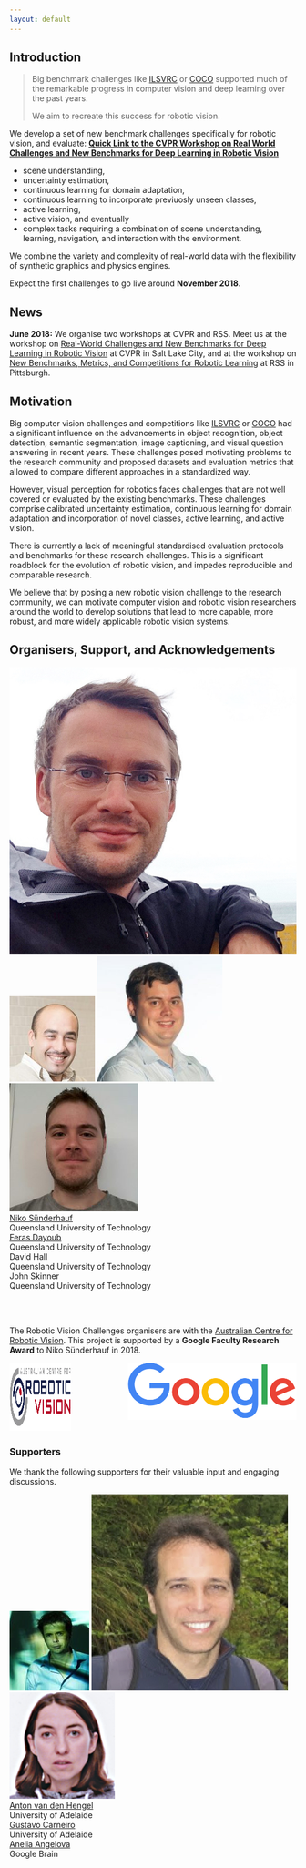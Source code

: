 ```yaml
---
layout: default
---
```


## Introduction
>Big benchmark challenges like [ILSVRC](http://www.image-net.org/challenges/LSVRC/) or [COCO](http://cocodataset.org) supported much of the remarkable progress in computer vision and deep learning over the past years.
>
>We aim to recreate this success for robotic vision.

We develop a set of new benchmark challenges specifically for robotic vision, and evaluate:
**[Quick Link to the CVPR Workshop on Real World Challenges and New Benchmarks for Deep Learning in Robotic Vision](https://sites.google.com/view/cvpr2018-robotic-vision)**
   * scene understanding,
   * uncertainty estimation,
   * continuous learning for domain adaptation,
   * continuous learning to incorporate previuosly unseen classes,
   * active learning,
   * active vision, and eventually
   * complex tasks requiring a combination of scene understanding, learning, navigation, and interaction with the environment.

We combine the variety and complexity of real-world data with the flexibility of synthetic graphics and physics engines.

Expect the first challenges to go live around **November 2018**.




## News

  **June 2018:** We organise two workshops at CVPR and RSS. Meet us at the workshop on [Real-World Challenges and New Benchmarks for Deep Learning in Robotic Vision](https://sites.google.com/view/cvpr2018-robotic-vision) at CVPR in Salt Lake City, and at the workshop on
 [New Benchmarks, Metrics, and Competitions for Robotic Learning](https://sites.google.com/view/rss2018-robotic-learning/home) at RSS in Pittsburgh.




## Motivation
Big computer vision challenges and competitions like [ILSVRC](http://www.image-net.org/challenges/LSVRC/) or [COCO](http://cocodataset.org) had a significant influence on the advancements in object recognition, object detection, semantic segmentation, image captioning, and visual question answering in recent years. These challenges posed motivating problems to the research community and proposed datasets and evaluation metrics that allowed to compare different approaches in a standardized way.

However, visual perception for robotics faces challenges that are not well covered or evaluated by the existing benchmarks.
These challenges comprise calibrated uncertainty estimation, continuous learning for domain adaptation and incorporation of novel classes, active learning, and active vision.

There is currently a lack of meaningful standardised evaluation protocols and benchmarks for these research challenges. This is a significant roadblock for the evolution of robotic vision, and impedes reproducible and comparable research.



We believe that by posing a new robotic vision challenge to the research community, we can motivate computer vision and robotic vision researchers around the world to develop solutions that lead to more capable, more robust, and more widely applicable robotic vision systems.


<!-- [principles](principles) -->

## Organisers, Support, and Acknowledgements


<div class="portrait_row">
<img class="col fith portrait" src="assets/img/niko.jpg"/>  
<img class="col fith portrait" src="assets/img/feras.jpg"/>
<img class="col fith portrait" src="assets/img/david.jpg"/>
<img class="col fith portrait" src="assets/img/john.jpg"/>
</div>
<div class="col fith caption">
      <a href="http://www.nikosuenderhauf.info">Niko Sünderhauf</a><br>Queensland University of Technology
</div>
<div class="col fith caption">
      <a href="http://www.ferasdayoub.com">Feras Dayoub</a> <br>Queensland University of Technology
</div>
<div class="col fith caption">
      David Hall <br>Queensland University of Technology
</div>
<div class="col fith caption">
      John Skinner <br>Queensland University of Technology
</div>

<br><br>

The Robotic Vision Challenges organisers are with the [Australian Centre for Robotic Vision](http://www.roboticvision.org).
This project is supported by a **Google Faculty Research Award** to Niko Sünderhauf in 2018.

<div style="display:flex; justify-content:center;">
<a href="http://www.roboticvision.org"><img style="height:120px;" src="assets/img/acrv.png"></a>
<img style="margin-left:100px; height:100px" src="assets/img/google-logo.png">
</div>

### Supporters
We thank the following supporters for their valuable input and engaging discussions.
<div class="portrait_row">
<img class="col fith portrait" src="assets/img/anton.jpg"/>  
<img class="col fith portrait" src="assets/img/gustavo.jpg"/>  
<img class="col fith portrait" src="assets/img/anelia.png"/>  
</div>
<div class="col fith caption">
      <a href="https://cs.adelaide.edu.au/users/hengel/">Anton van den Hengel</a> <br> University of Adelaide
</div>
<div class="col fith caption">
      <a href="https://cs.adelaide.edu.au/~carneiro/">Gustavo Carneiro</a> <br> University of Adelaide
</div>
<div class="col fith caption">
      <a href="https://ai.google/research/people/AneliaAngelova">Anelia Angelova</a> <br> Google Brain
</div>
<br><br>
